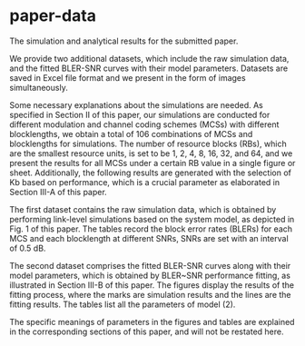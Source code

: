 # paper-data
The simulation and analytical results for the submitted paper.

We provide two additional datasets, which include the raw simulation data, and the fitted BLER-SNR curves with their model parameters. Datasets are saved in Excel file format and we present in the form of images simultaneously.

Some necessary explanations about the simulations are needed. As specified in Section II of this paper, our simulations are conducted for different modulation and channel coding schemes (MCSs) with different blocklengths, we obtain a total of 106 combinations of MCSs and blocklengths for simulations. The number of resource blocks (RBs), which are the smallest resource units, is set to be 1, 2, 4, 8, 16, 32, and 64, and we present the results for all MCSs under a certain RB value in a single figure or sheet. Additionally, the following results are generated with the selection of Kb based on performance, which is a crucial parameter as elaborated in Section III-A of this paper.

The first dataset contains the raw simulation data, which is obtained by performing link-level simulations based on the system model, as depicted in Fig. 1 of this paper. The tables record the block error rates (BLERs) for each MCS and each blocklength at different SNRs, SNRs are set with an interval of 0.5 dB.

The second dataset comprises the fitted BLER-SNR curves along with their model parameters, which is obtained by BLER~SNR performance fitting, as illustrated in Section III-B of this paper. The figures display the results of the fitting process, where the marks are simulation results and the lines are the fitting results. The tables list all the parameters of model (2).

The specific meanings of parameters in the figures and tables are explained in the corresponding sections of this paper, and will not be restated here.